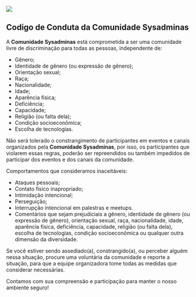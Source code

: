 ![](https://user-images.githubusercontent.com/20388235/73617684-12592d80-4600-11ea-99ac-483b6c982770.jpg)

## Codigo de Conduta da Comunidade Sysadminas 

A **Comunidade Sysadminas** está comprometida a ser uma comunidade livre de discriminação para todas as pessoas, independente de:

* Gênero;
* Identidade de gênero (ou expressão de gênero);
* Orientação sexual;
* Raça;
* Nacionalidade;
* Idade;
* Aparência física;
* Deficiência;
* Capacidade;
* Religião (ou falta dela);
* Condição socioeconômica;
* Escolha de tecnologias.

Não será tolerado o constrangimento de participantes em eventos e canais organizados pela **Comunidade Sysadminas**, por isso, os participantes que violarem essas regras, poderão ser repreendidos ou também impedidos de participar dos eventos e dos canais da comunidade.

Comportamentos que consideramos inaceitáveis: 

* Ataques pessoais;
* Contato físico inapropriado; 
* Intimidação intencional; 
* Perseguição;
* Interrupção intencional em palestras e meetups.
* Comentários que sejam prejudiciais a gênero, identidade de gênero (ou expressão de gênero), orientação sexual, raça, nacionalidade, idade, aparência física, deficiência, capacidade, religião (ou falta dela), escolha de tecnologias, condição socioeconômica ou qualquer outra dimensão da diversidade.

Se você estiver sendo assediado(a), constrangido(a), ou perceber alguém nessa situação, procure uma voluntária da comunidade e reporte a situação, para que a equipe organizadora tome todas as medidas que considerar necessárias.

Contamos com sua compreensão e participação para manter o nosso ambiente seguro!
